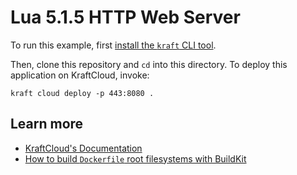 # Lua 5.1.5 HTTP Web Server

To run this example, first [install the `kraft` CLI tool](https://unikraft.org/docs/cli).

Then, clone this repository and `cd` into this directory.
To deploy this application on KraftCloud, invoke:

```console
kraft cloud deploy -p 443:8080 .
```

## Learn more

- [KraftCloud's Documentation](https://docs.kraft.cloud)
- [How to build `Dockerfile` root filesystems with BuildKit](https://unikraft.org/docs/getting-started/integrations/buildkit)
